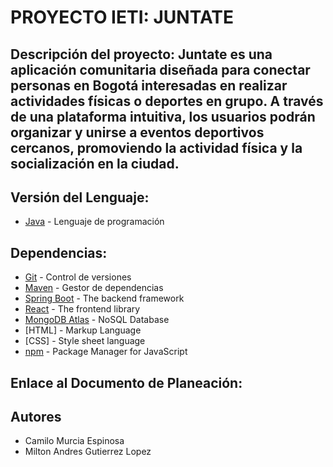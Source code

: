 # PROYECTO IETI: JUNTATE

## Descripción del proyecto: Juntate es una aplicación comunitaria diseñada para conectar personas en Bogotá interesadas en realizar actividades físicas o deportes en grupo. A través de una plataforma intuitiva, los usuarios podrán organizar y unirse a eventos deportivos cercanos, promoviendo la actividad física y la socialización en la ciudad.

## Versión del Lenguaje: 
  - [Java](https://www.oracle.com/java/technologies/downloads/#java17) - Lenguaje de programación

## Dependencias:
  - [Git](https://git-scm.com/) - Control de versiones
  - [Maven](https://maven.apache.org/) - Gestor de dependencias
  - [Spring Boot](https://spring.io/projects/spring-boot) - The backend framework
  - [React](https://react.dev) - The frontend library
  - [MongoDB Atlas](https://www.mongodb.com) - NoSQL Database
  - [HTML] - Markup Language
  - [CSS] - Style sheet language
  - [npm](https://www.npmjs.com) - Package Manager for JavaScript

## Enlace al Documento de Planeación:

## Autores

- Camilo Murcia Espinosa
- Milton Andres Gutierrez Lopez
  

